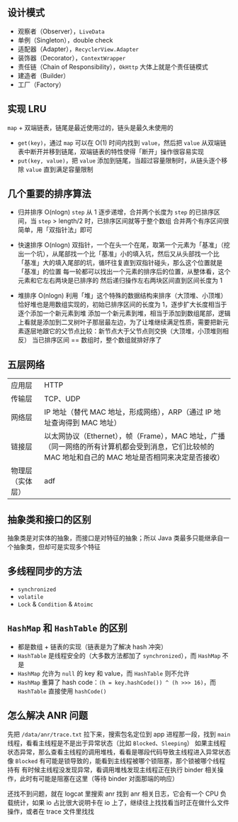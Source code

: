 ## 设计模式

* 观察者（Observer），`LiveData`
* 单例（Singleton），double check
* 适配器（Adapter），`RecyclerView.Adapter`
* 装饰器（Decorator），`ContextWrapper`
* 责任链（Chain of Responsibility），`OkHttp` 大体上就是个责任链模式
* 建造者（Builder）
* 工厂（Factory）

## 实现 LRU

`map` + 双端链表，链尾是最近使用过的，链头是最久未使用的
* `get(key)`，通过 `map` 可以在 O(1) 时间内找到 `value`，然后把 `value` 从双端链表中断开并移到链尾，双端链表的特性使得「断开」操作很容易实现
* `put(key, value)`，把 `value` 添加到链尾，当超过容量限制时，从链头逐个移除 `value` 直到满足容量限制

## 几个重要的排序算法

* 归并排序 O(nlogn)
`step` 从 1 逐步递增，合并两个长度为 `step` 的已排序区间，当 `step` > length/2 时，已排序区间就等于整个数组
合并两个有序区间很简单，用「双指针法」即可

* 快速排序 O(nlogn)
双指针，一个在头一个在尾，取第一个元素为「基准」（挖出一个坑），从尾部找一个比「基准」小的填入坑，然后又从头部找一个比「基准」大的填入尾部的坑，循环往复直到双指针碰头，那么这个位置就是「基准」的位置
每一轮都可以找出一个元素的排序后的位置，从整体看，这个元素和它左右两块是已排序的
然后递归操作左右两块区间直到区间长度为 1

* 堆排序 O(nlogn)
利用「堆」这个特殊的数据结构来排序（大顶堆、小顶堆）
恰好堆也是用数组实现的，初始已排序区间的长度为 1，逐步扩大长度相当于逐个添加一个新元素到堆
添加一个新元素到堆，相当于添加到数组尾部，逻辑上看就是添加到二叉树叶子那层最左边，为了让堆继续满足性质，需要把新元素逐层地跟它的父节点比较：新节点大于父节点则交换（大顶堆，小顶堆则相反）
当已排序区间 == 数组时，整个数组就排好序了

## 五层网络

|              |                    |
|--------------|--------------------|
| 应用层        | HTTP               |
| 传输层        | TCP、UDP           |
| 网络层        | IP 地址（替代 MAC 地址，形成网络），ARP（通过 IP 地址查询得到 MAC 地址）|
| 链接层        | 以太网协议（Ethernet），帧（Frame），MAC 地址，广播（同一网络的所有计算机都会受到消息，它们比较帧的 MAC 地址和自己的 MAC 地址是否相同来决定是否接收）|
| 物理层（实体层）| adf                |

## 抽象类和接口的区别

抽象类是对实体的抽象，而接口是对特征的抽象；所以 Java 类最多只能继承自一个抽象类，但却可是实现多个特征

## 多线程同步的方法

 * `synchronized`
 * `volatile`
 * `Lock` & `Condition` & `Atoimc`

## `HashMap` 和 `HashTable` 的区别

* 都是数组 + 链表的实现（链表是为了解决 hash 冲突）
* `HashTable` 是线程安全的（大多数方法都加了 `synchronized`），而 `HashMap` 不是
* `HashMap` 允许为 `null` 的 key 和 value，而 `HashTable` 则不允许
* `HashMap` 重算了 hash code：`(h = key.hashCode()) ^ (h >>> 16)`，而 `HashTable` 直接使用 `hashCode()`

## 怎么解决 ANR 问题

先把 `/data/anr/trace.txt` 拉下来，搜索包名定位到 app 进程那一段，找到 `main` 线程，看看主线程是不是出于异常状态（比如 `Blocked`、`Sleeping`）
如果主线程状态异常，那么查看主线程的调用堆栈，看看是哪段代码导致主线程进入异常状态
像 `Blocked` 有可能是锁导致的，能看到主线程被哪个锁阻塞，那个锁被哪个线程持有
有时候主线程没发现异常，看调用堆栈发现主线程正在执行 binder 相关操作，此时有可能是阻塞在这里（等待 binder 对面那端的响应）

还找不到问题，就在 logcat 里搜索 anr 找到 anr 相关日志，它会有一个 CPU 负载统计，如果 io 占比很大说明卡在 io 上了，继续往上找找看当时正在做什么文件操作，或者在 trace 文件里找找

